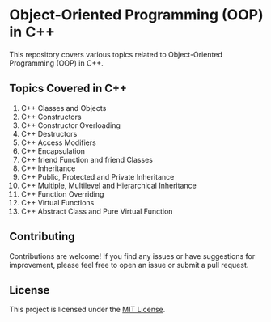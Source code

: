 # Object-Oriented Programming (OOP) in C++

This repository covers various topics related to Object-Oriented Programming (OOP) in C++.

## Topics Covered in C++

1. C++ Classes and Objects
2. C++ Constructors
3. C++ Constructor Overloading
4. C++ Destructors
5. C++ Access Modifiers
6. C++ Encapsulation
7. C++ friend Function and friend Classes
8. C++ Inheritance
9. C++ Public, Protected and Private Inheritance
10. C++ Multiple, Multilevel and Hierarchical Inheritance
11. C++ Function Overriding
12. C++ Virtual Functions
13. C++ Abstract Class and Pure Virtual Function

## Contributing

Contributions are welcome! If you find any issues or have suggestions for improvement, please feel free to open an issue or submit a pull request.

## License

This project is licensed under the [MIT License](LICENSE).
